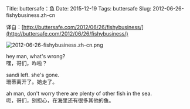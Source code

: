 Title: buttersafe：鱼
Date: 2015-12-19
Tags: buttersafe
Slug: 2012-06-26-fishybusiness.zh-cn

译自：[http://buttersafe.com/2012/06/26/fishybusiness/](http://buttersafe.com/2012/06/26/fishybusiness/)


![2012-06-26-fishybusiness.zh-cn.png](/static/images/comics/2012-06-26-fishybusiness.zh-cn.png)




hey man, what's wrong?      
嘿，哥们，咋啦？


sandi left. she's gone.         
珊蒂离开了。她走了。


ah man, don't worry there are
plenty of other fish in the sea.        
呃，哥们，别担心，在海里还有很多其他的鱼。